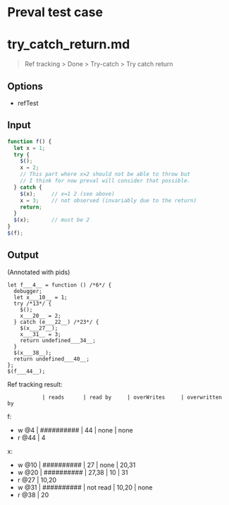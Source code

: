# Preval test case

# try_catch_return.md

> Ref tracking > Done > Try-catch > Try catch return

## Options

- refTest

## Input

`````js filename=intro
function f() {
  let x = 1;
  try {
    $();
    x = 2;
    // This part where x=2 should not be able to throw but
    // I think for now preval will consider that possible.
  } catch {
    $(x);     // x=1 2 (see above)
    x = 3;    // not observed (invariably due to the return)
    return;
  }
  $(x);       // must be 2
}
$(f);
`````

## Output

(Annotated with pids)

`````filename=intro
let f___4__ = function () /*6*/ {
  debugger;
  let x___10__ = 1;
  try /*13*/ {
    $();
    x___20__ = 2;
  } catch (e___22__) /*23*/ {
    $(x___27__);
    x___31__ = 3;
    return undefined___34__;
  }
  $(x___38__);
  return undefined___40__;
};
$(f___44__);
`````

Ref tracking result:

               | reads      | read by     | overWrites     | overwritten by
f:
  - w @4       | ########## | 44          | none           | none
  - r @44      | 4

x:
  - w @10      | ########## | 27          | none           | 20,31
  - w @20      | ########## | 27,38       | 10             | 31
  - r @27      | 10,20
  - w @31      | ########## | not read    | 10,20          | none
  - r @38      | 20
